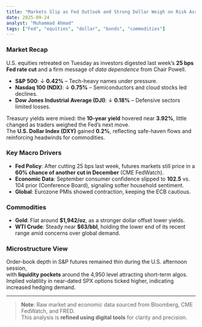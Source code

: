 ```yaml
---
title: "Markets Slip as Fed Outlook and Strong Dollar Weigh on Risk Assets"
date: 2025-09-24
analyst: "Muhammad Ahmad"
tags: ["Fed", "equities", "dollar", "bonds", "commodities"]
---
```


### Market Recap
U.S. equities retreated on Tuesday as investors digested last week’s **25 bps Fed rate cut** and a firm message of *data dependence* from Chair Powell.  
- **S&P 500**: ↓ **0.42%** – Tech-heavy names under pressure.  
- **Nasdaq 100 (NDX)**: ↓ **0.75%** – Semiconductors and cloud stocks led declines.  
- **Dow Jones Industrial Average (DJI)**: ↓ **0.18%** – Defensive sectors limited losses.  

Treasury yields were mixed: the **10-year yield** hovered near **3.92%**, little changed as traders weighed the Fed’s next move.  
The **U.S. Dollar Index (DXY)** gained **0.2%**, reflecting safe-haven flows and reinforcing headwinds for commodities.

### Key Macro Drivers
- **Fed Policy**: After cutting 25 bps last week, futures markets still price in a **60% chance of another cut in December** (CME FedWatch).  
- **Economic Data**: September consumer confidence slipped to **102.5** vs. 104 prior (Conference Board), signaling softer household sentiment.
- **Global**: Eurozone PMIs showed contraction, keeping the ECB cautious.

### Commodities
- **Gold**: Flat around **$1,942/oz**, as a stronger dollar offset lower yields.  
- **WTI Crude**: Steady near **$63/bbl**, holding the lower end of its recent range amid concerns over global demand.

### Microstructure View
Order-book depth in S&P futures remained thin during the U.S. afternoon session,  
with **liquidity pockets** around the 4,950 level attracting short-term algos.  
Implied volatility in near-dated SPX options ticked higher, indicating increased hedging demand.

---

> **Note**: Raw market and economic data sourced from Bloomberg, CME FedWatch, and FRED.  
> This analysis is **refined using digital tools** for clarity and precision.
